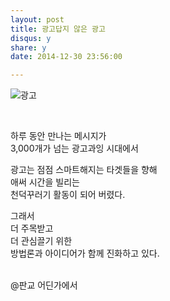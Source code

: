 ```yaml
---
layout: post
title: 광고답지 않은 광고
disqus: y
share: y
date: 2014-12-30 23:56:00

---
```



![광고](http://beatshon.github.com/images/jim.png)


</br>

하루 동안 만나는 메시지가</br> 
3,000개가 넘는 광고과잉 시대에서</br>

광고는 점점 스마트해지는 타겟들을 향해</br>
애써 시간을 빌리는</br>
천덕꾸러기 활동이 되어 버렸다.</br>

그래서 </br>
더 주목받고<br>
더 관심끌기 위한<br>
방법론과 아이디어가 함께 진화하고 있다.<br>
</br>  

@판교 어딘가에서